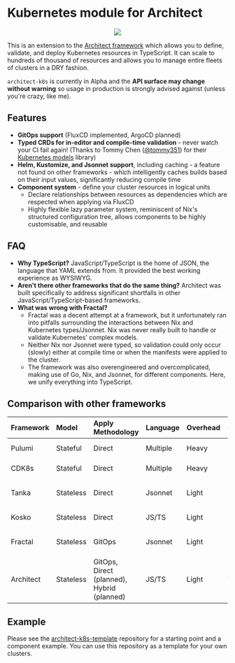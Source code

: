 # Kubernetes module for Architect

<p align="center">
  <img src="https://img.shields.io/npm/v/@vertex115/architect-k8s" />
</p>

This is an extension to the [Architect framework](https://github.com/Vertex115/architect) which allows you to define, validate, and deploy Kubernetes resources in TypeScript. It can scale to hundreds of thousand of resources and allows you to manage entire fleets of clusters in a DRY fashion.

`architect-k8s` is currently in Alpha and the **API surface may change without warning** so usage in production is strongly advised against (unless you're crazy, like me).

## Features

- **GitOps support** (FluxCD implemented, ArgoCD planned)
- **Typed CRDs for in-editor and compile-time validation** - never watch your CI fail again! (Thanks to Tommy Chen ([@tommy351](https://github.com/tommy351)) for their [Kubernetes models](https://github.com/tommy351/kubernetes-models-ts) library)
- **Helm, Kustomize, and Jsonnet support**, including caching - a feature not found on other frameworks - which intelligently caches builds based on their input values, significantly reducing compile time
- **Component system** - define your cluster resources in logical units
  - Declare relationships between resources as dependencies which are respected when applying via FluxCD
  - Highly flexible lazy parameter system, reminiscent of Nix's structured configuration tree, allows components to be highly customisable, and reusable

## FAQ

- **Why TypeScript?** JavaScript/TypeScript is the home of JSON, the language that YAML extends from. It provided the best working experience as WYSIWYG.
- **Aren't there other frameworks that do the same thing?** Architect was built specifically to address significant shortfalls in other JavaScript/TypeScript-based frameworks.
- **What was wrong with Fractal?**
  - Fractal was a decent attempt at a framework, but it unfortunately ran into pitfalls surrounding the interactions between Nix and Kubernetes types/Jsonnet. Nix was never really built to handle or validate Kubernetes' complex models.
  - Neither Nix nor Jsonnet were typed, so validation could only occur (slowly) either at compile time or when the manifests were applied to the cluster.
  - The framework was also overengineered and overcomplicated, making use of Go, Nix, and Jsonnet, for different components. Here, we unify everything into TypeScript.

## Comparison with other frameworks

| Framework | Model | Apply Methodology | Language | Overhead | Caching | Typing | Integrations |
| :-- | :-- | :-- | :-- | :-- | :-- | :-- | :-- |
| Pulumi | Stateful | Direct | Multiple | Heavy | Helm-only | Static | Helm, Kustomize |
| CDK8s | Stateful | Direct | Multiple | Heavy | No | Static | Helm, Kustomize |
| Tanka | Stateless | Direct | Jsonnet | Light | No | Dynamic | Helm, Kustomize, Jsonnet |
| Kosko | Stateless | Direct | JS/TS | Light | No | Static | Helm, Kustomize |
| Fractal | Stateless | GitOps | Jsonnet | Light | Yes | Dynamic | Helm, Kustomize, Jsonnet |
| Architect | Stateless | GitOps, Direct (planned), Hybrid (planned) | JS/TS | Light | Yes | Static | Helm, Kustomize, Jsonnet |

## Example

Please see the [architect-k8s-template](https://github.com/Vertex115/architect-k8s-template) repository for a starting point and a component example. You can use this repository as a template for your own clusters.
